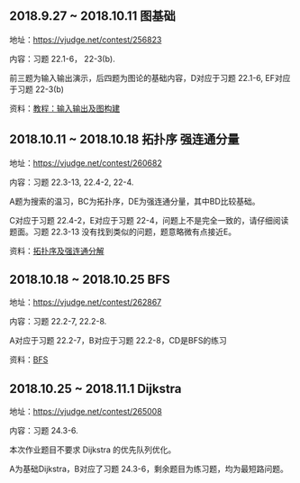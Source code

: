## 2018.9.27 ~ 2018.10.11 图基础
地址：https://vjudge.net/contest/256823

内容：习题 22.1-6， 22-3(b).

前三题为输入输出演示，后四题为图论的基础内容，D对应于习题 22.1-6, EF对应于习题 22-3(b)

资料：[教程：输入输出及图构建](./tutorial-on-IO-graph-construction.md)

## 2018.10.11 ~ 2018.10.18 拓扑序 强连通分量
地址：https://vjudge.net/contest/260682

内容：习题 22.3-13, 22.4-2, 22-4.

A题为搜索的温习，BC为拓扑序，DE为强连通分量，其中BD比较基础。

C对应于习题 22.4-2，E对应于习题 22-4，问题上不是完全一致的，请仔细阅读题面。习题 22.3-13 没有找到类似的问题，题意略微有点接近E。

资料：[拓扑序及强连通分解](./tutorial-topo-SCC.md)

## 2018.10.18 ~ 2018.10.25 BFS
地址：https://vjudge.net/contest/262867

内容：习题 22.2-7, 22.2-8.

A对应于习题 22.2-7，B对应于习题 22.2-8，CD是BFS的练习

资料：[BFS](./tutorial-on-BFS.md)

## 2018.10.25 ~ 2018.11.1 Dijkstra
地址：https://vjudge.net/contest/265008

内容：习题 24.3-6.

本次作业题目不要求 Dijkstra 的优先队列优化。

A为基础Dijkstra，B对应了习题 24.3-6，剩余题目为练习题，均为最短路问题。
